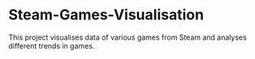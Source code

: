 # Steam-Games-Visualisation
This project visualises data of various games from Steam and analyses different trends in games.
